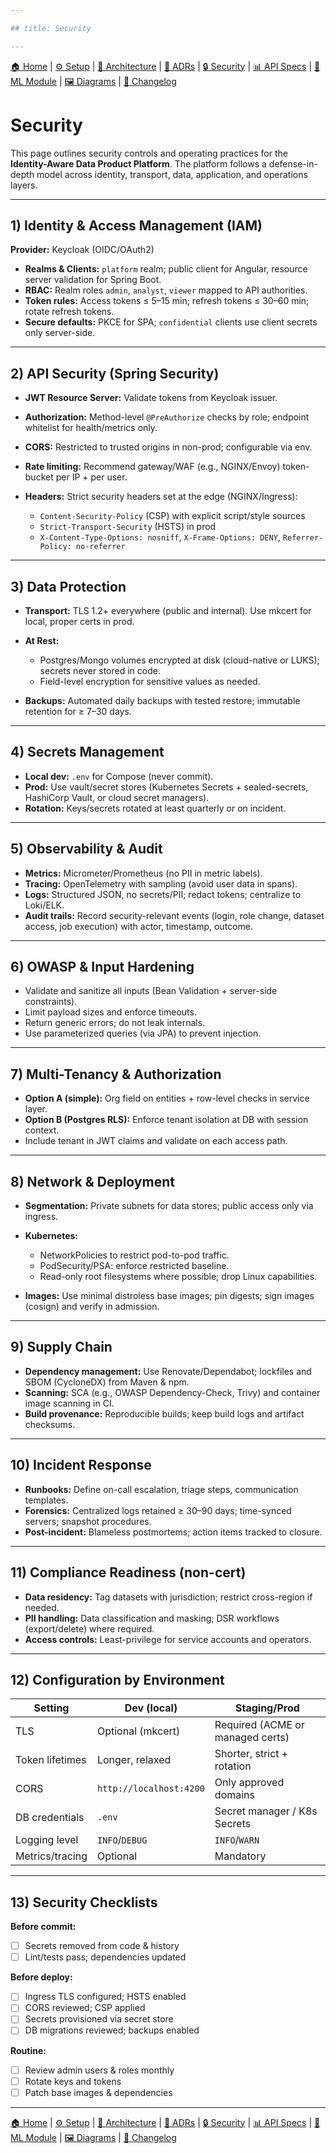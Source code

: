 ```yaml
---

## title: Security

---
```


[🏠 Home](index.md) | [⚙ Setup](setup.md) | [📐 Architecture](architecture.md) | [📜 ADRs](ADRs/index.md) | [🔒 Security](security.md) | [📊 API Specs](api-specs.md) | [🤖 ML Module](ml-module.md) | [🖼 Diagrams](diagrams.md) | [📝 Changelog](CHANGELOG.md)

# Security

This page outlines security controls and operating practices for the **Identity-Aware Data Product Platform**. The platform follows a defense-in-depth model across identity, transport, data, application, and operations layers.

---

## 1) Identity & Access Management (IAM)

**Provider:** Keycloak (OIDC/OAuth2)

* **Realms & Clients:** `platform` realm; public client for Angular, resource server validation for Spring Boot.
* **RBAC:** Realm roles `admin`, `analyst`, `viewer` mapped to API authorities.
* **Token rules:** Access tokens ≤ 5–15 min; refresh tokens ≤ 30–60 min; rotate refresh tokens.
* **Secure defaults:** PKCE for SPA; `confidential` clients use client secrets only server-side.

---

## 2) API Security (Spring Security)

* **JWT Resource Server:** Validate tokens from Keycloak issuer.
* **Authorization:** Method-level `@PreAuthorize` checks by role; endpoint whitelist for health/metrics only.
* **CORS:** Restricted to trusted origins in non-prod; configurable via env.
* **Rate limiting:** Recommend gateway/WAF (e.g., NGINX/Envoy) token-bucket per IP + per user.
* **Headers:** Strict security headers set at the edge (NGINX/Ingress):

  * `Content-Security-Policy` (CSP) with explicit script/style sources
  * `Strict-Transport-Security` (HSTS) in prod
  * `X-Content-Type-Options: nosniff`, `X-Frame-Options: DENY`, `Referrer-Policy: no-referrer`

---

## 3) Data Protection

* **Transport:** TLS 1.2+ everywhere (public and internal). Use mkcert for local, proper certs in prod.
* **At Rest:**

  * Postgres/Mongo volumes encrypted at disk (cloud-native or LUKS); secrets never stored in code.
  * Field-level encryption for sensitive values as needed.
* **Backups:** Automated daily backups with tested restore; immutable retention for ≥ 7–30 days.

---

## 4) Secrets Management

* **Local dev:** `.env` for Compose (never commit).
* **Prod:** Use vault/secret stores (Kubernetes Secrets + sealed-secrets, HashiCorp Vault, or cloud secret managers).
* **Rotation:** Keys/secrets rotated at least quarterly or on incident.

---

## 5) Observability & Audit

* **Metrics:** Micrometer/Prometheus (no PII in metric labels).
* **Tracing:** OpenTelemetry with sampling (avoid user data in spans).
* **Logs:** Structured JSON, no secrets/PII; redact tokens; centralize to Loki/ELK.
* **Audit trails:** Record security-relevant events (login, role change, dataset access, job execution) with actor, timestamp, outcome.

---

## 6) OWASP & Input Hardening

* Validate and sanitize all inputs (Bean Validation + server-side constraints).
* Limit payload sizes and enforce timeouts.
* Return generic errors; do not leak internals.
* Use parameterized queries (via JPA) to prevent injection.

---

## 7) Multi-Tenancy & Authorization

* **Option A (simple):** Org field on entities + row-level checks in service layer.
* **Option B (Postgres RLS):** Enforce tenant isolation at DB with session context.
* Include tenant in JWT claims and validate on each access path.

---

## 8) Network & Deployment

* **Segmentation:** Private subnets for data stores; public access only via ingress.
* **Kubernetes:**

  * NetworkPolicies to restrict pod-to-pod traffic.
  * PodSecurity/PSA: enforce restricted baseline.
  * Read-only root filesystems where possible; drop Linux capabilities.
* **Images:** Use minimal distroless base images; pin digests; sign images (cosign) and verify in admission.

---

## 9) Supply Chain

* **Dependency management:** Use Renovate/Dependabot; lockfiles and SBOM (CycloneDX) from Maven & npm.
* **Scanning:** SCA (e.g., OWASP Dependency-Check, Trivy) and container image scanning in CI.
* **Build provenance:** Reproducible builds; keep build logs and artifact checksums.

---

## 10) Incident Response

* **Runbooks:** Define on-call escalation, triage steps, communication templates.
* **Forensics:** Centralized logs retained ≥ 30–90 days; time-synced servers; snapshot procedures.
* **Post-incident:** Blameless postmortems; action items tracked to closure.

---

## 11) Compliance Readiness (non-cert)

* **Data residency:** Tag datasets with jurisdiction; restrict cross-region if needed.
* **PII handling:** Data classification and masking; DSR workflows (export/delete) where required.
* **Access controls:** Least-privilege for service accounts and operators.

---

## 12) Configuration by Environment

| Setting         | Dev (local)             | Staging/Prod                     |
| --------------- | ----------------------- | -------------------------------- |
| TLS             | Optional (mkcert)       | Required (ACME or managed certs) |
| Token lifetimes | Longer, relaxed         | Shorter, strict + rotation       |
| CORS            | `http://localhost:4200` | Only approved domains            |
| DB credentials  | `.env`                  | Secret manager / K8s Secrets     |
| Logging level   | `INFO`/`DEBUG`          | `INFO`/`WARN`                    |
| Metrics/tracing | Optional                | Mandatory                        |

---

## 13) Security Checklists

**Before commit:**

* [ ] Secrets removed from code & history
* [ ] Lint/tests pass; dependencies updated

**Before deploy:**

* [ ] Ingress TLS configured; HSTS enabled
* [ ] CORS reviewed; CSP applied
* [ ] Secrets provisioned via secret store
* [ ] DB migrations reviewed; backups enabled

**Routine:**

* [ ] Review admin users & roles monthly
* [ ] Rotate keys and tokens
* [ ] Patch base images & dependencies

---

[🏠 Home](index.md) | [⚙ Setup](setup.md) | [📐 Architecture](architecture.md) | [📜 ADRs](ADRs/index.md) | [🔒 Security](security.md) | [📊 API Specs](api-specs.md) | [🤖 ML Module](ml-module.md) | [🖼 Diagrams](diagrams.md) | [📝 Changelog](CHANGELOG.md)
